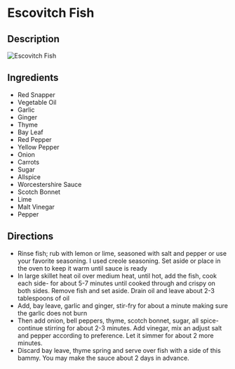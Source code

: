 # Escovitch Fish

## Description
![Escovitch Fish](https://www.themealdb.com/images/media/meals/1520084413.jpg "Escovitch Fish")

## Ingredients
- Red Snapper
- Vegetable Oil
- Garlic
- Ginger
- Thyme
- Bay Leaf
- Red Pepper
- Yellow Pepper
- Onion
- Carrots
- Sugar
- Allspice
- Worcestershire Sauce
- Scotch Bonnet
- Lime
- Malt Vinegar
- Pepper

## Directions
- Rinse fish; rub with lemon or lime, seasoned with salt and pepper or use your favorite seasoning. I used creole seasoning. Set aside or place in the oven to keep it warm until sauce is ready
- In large skillet heat oil over medium heat, until hot, add the fish, cook each side- for about 5-7 minutes until cooked through and crispy on both sides. Remove fish and set aside. Drain oil and leave about 2-3 tablespoons of oil
- Add, bay leave, garlic and ginger, stir-fry for about a minute making sure the garlic does not burn
- Then add onion, bell peppers, thyme, scotch bonnet, sugar, all spice-continue stirring for about 2-3 minutes. Add vinegar, mix an adjust salt and pepper according to preference. Let it simmer for about 2 more minutes. 
- Discard bay leave, thyme spring and serve over fish with a side of this bammy. You may make the sauce about 2 days in advance.
